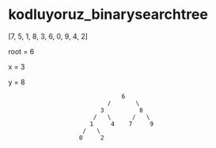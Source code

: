 # kodluyoruz_binarysearchtree

[7, 5, 1, 8, 3, 6, 0, 9, 4, 2] 


root = 6

x = 3 

y = 8



                                    6
                                /       \
                              3          8
                            /   \      /   \
                           1     4    7     9
                         /   \
                        0     2
